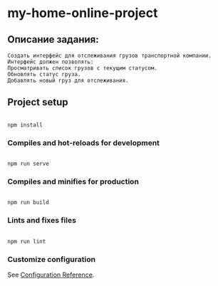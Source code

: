 # my-home-online-project

## Описание задания:

```
Создать интерфейс для отслеживания грузов транспортной компании. Интерфейс должен позволять:
Просматривать список грузов с текущим статусом.
Обновлять статус груза.
Добавлять новый груз для отслеживания.
```

## Project setup

```

npm install

```

### Compiles and hot-reloads for development

```

npm run serve

```

### Compiles and minifies for production

```

npm run build

```

### Lints and fixes files

```

npm run lint

```

### Customize configuration

See [Configuration Reference](https://cli.vuejs.org/config/).

```

```
